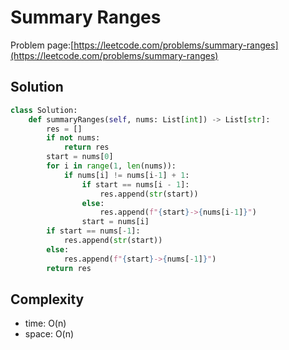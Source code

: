 # Summary Ranges

Problem page:[https://leetcode.com/problems/summary-ranges](https://leetcode.com/problems/summary-ranges)

## Solution

```python
class Solution:
    def summaryRanges(self, nums: List[int]) -> List[str]:
        res = []
        if not nums:
            return res
        start = nums[0]
        for i in range(1, len(nums)):
            if nums[i] != nums[i-1] + 1:
                if start == nums[i - 1]:
                    res.append(str(start))
                else:
                    res.append(f"{start}->{nums[i-1]}")
                start = nums[i]
        if start == nums[-1]:
            res.append(str(start))
        else:
            res.append(f"{start}->{nums[-1]}")
        return res
```

## Complexity

- time: O(n)
- space: O(n)
